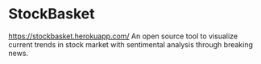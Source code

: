 # StockBasket
https://stockbasket.herokuapp.com/
An open source tool to visualize current trends in stock market with sentimental analysis through breaking news.
